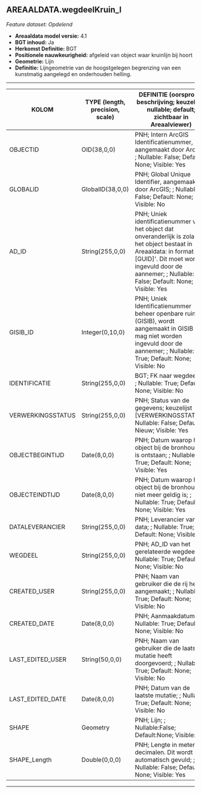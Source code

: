 ## AREAALDATA.wegdeelKruin_l

*Feature dataset: Opdelend*


* __Areaaldata model versie:__ 4.1
* __BGT inhoud:__ Ja
* __Herkomst Definitie:__ BGT
* __Positionele nauwkeurigheid:__ afgeleid van object waar kruinlijn bij hoort
* __Geometrie:__ Lijn
* __Definitie:__  Lijngeometrie van de hoogstgelegen begrenzing van een kunstmatig aangelegd en onderhouden helling. 
***

|KOLOM                               |TYPE (length, precision, scale)          	    |DEFINITIE (oorsprong; beschrijving; keuzelijst; nullable; default; zichtbaar in Areaalviewer)|
|------                              |----          	    |-----    |
|OBJECTID                            |OID(38,0,0)           |PNH; Intern ArcGIS Identificatienummer, aangemaakt door ArcGIS; ; Nullable: False; Default: None; Visible: Yes|
|GLOBALID                            |GlobalID(38,0,0)      |PNH; Global Unique Identifier,  aangemaakt door ArcGIS; ; Nullable: False; Default: None; Visible: No|
|AD_ID                               |String(255,0,0)       |PNH; Uniek identificatienummer voor het object dat onveranderlijk is zolang het object bestaat in Areaaldata: in format 'AD.[GUID]'. Dit moet worden ingevuld door de aannemer; ; Nullable: False; Default: None; Visible: Yes|
|GISIB_ID                            |Integer(0,10,0)       |PNH; Uniek Identificatienummer beheer openbare ruimte (GISIB), wordt aangemaakt in GISIB en mag niet worden ingevuld door de aannemer; ; Nullable: True; Default: None; Visible: No|
|IDENTIFICATIE                       |String(255,0,0)       |BGT; FK naar wegdeel_v; ; Nullable: True; Default: None; Visible: No|
|VERWERKINGSSTATUS                   |String(255,0,0)       |PNH; Status van de gegevens; keuzelijst [VERWERKINGSSTATUS]; Nullable: False; Default: Nieuw; Visible: Yes|
|OBJECTBEGINTIJD                     |Date(8,0,0)           |PNH; Datum waarop het object bij de bronhouder is ontstaan; ; Nullable: True; Default: None; Visible: Yes|
|OBJECTEINDTIJD                      |Date(8,0,0)           |PNH; Datum waarop het object bij de bronhouder niet meer geldig is; ; Nullable: True; Default: None; Visible: Yes|
|DATALEVERANCIER                     |String(255,0,0)       |PNH; Leverancier van de data; ; Nullable: True; Default: None; Visible: No|
|WEGDEEL                             |String(255,0,0)       |PNH; AD_ID van het gerelateerde wegdeel; ; Nullable: True; Default: None; Visible: No|
|CREATED_USER                        |String(255,0,0)       |PNH; Naam van gebruiker die de rij heeft aangemaakt; ; Nullable: True; Default: None; Visible: No|
|CREATED_DATE                        |Date(8,0,0)           |PNH; Aanmaakdatum; ; Nullable: True; Default: None; Visible: No|
|LAST_EDITED_USER                    |String(50,0,0)        |PNH; Naam van gebruiker die de laatste mutatie heeft doorgevoerd; ; Nullable: True; Default: None; Visible: No|
|LAST_EDITED_DATE                    |Date(8,0,0)           |PNH; Datum van de laatste mutatie; ; Nullable: True; Default: None; Visible: No|
|SHAPE                               |Geometry              |PNH; Lijn; ; Nullable:False; Default:None; Visible: Yes|
|SHAPE_Length                        |Double(0,0,0)         |PNH; Lengte in meters, 5 decimalen. Dit wordt automatisch gevuld; ; Nullable: False; Default: None; Visible: Yes|

***

